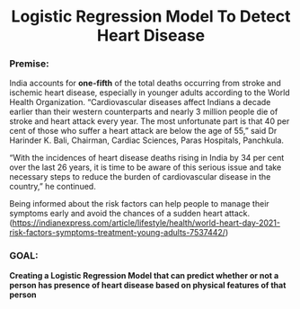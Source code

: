 # <center>Logistic Regression Model To Detect Heart Disease</center>


### Premise:

India accounts for **one-fifth** of the total deaths occurring from stroke and ischemic heart disease, especially in younger adults according to the World Health Organization. “Cardiovascular diseases affect Indians a decade earlier than their western counterparts and nearly 3 million people die of stroke and heart attack every year. The most unfortunate part is that 40 per cent of those who suffer a heart attack are below the age of 55,” said Dr Harinder K. Bali, Chairman, Cardiac Sciences, Paras Hospitals, Panchkula.

“With the incidences of heart disease deaths rising in India by 34 per cent over the last 26 years, it is time to be aware of this serious issue and take necessary steps to reduce the burden of cardiovascular disease in the country,” he continued.


Being informed about the risk factors can help people to manage their symptoms early and avoid the chances of a sudden heart attack. (https://indianexpress.com/article/lifestyle/health/world-heart-day-2021-risk-factors-symptoms-treatment-young-adults-7537442/)


### GOAL: 

**Creating a Logistic Regression Model that can predict whether or not a person has presence of heart disease based on physical features of that person**

